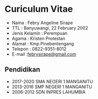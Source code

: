 # Curiculum Vitae
- Nama          : Febry Angeline Sirape
- TTL           : Banyuwangi, 22 February 2002
- Jenis Kelamin : Perempuan
- Agama         : Kristen Protestan
- Alamat        : Kmp.Pinebentengang
- Telepon       : 0822-9351-8012
- E-mail        :febrysirape@gmail.com

## Pendidikan
- 2017-2020 SMA NEGERI 1 MANGANITU
- 2013-2016 SMP NEGERI 1 MANGANITU
- 2006-2012 SDN INPRES LAHUMBIA

<!--
**FebryS22/FebryS22** is a ✨ _special_ ✨ repository because its `README.md` (this file) appears on your GitHub profile.

Here are some ideas to get you started:

- 🔭 I’m currently working on ...
- 🌱 I’m currently learning ...
- 👯 I’m looking to collaborate on ...
- 🤔 I’m looking for help with ...
- 💬 Ask me about ...
- 📫 How to reach me: ...
- 😄 Pronouns: ...
- ⚡ Fun fact: ...
-->

